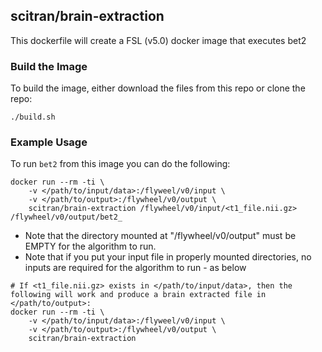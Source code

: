 ## scitran/brain-extraction

This dockerfile will create a FSL (v5.0) docker image that executes bet2


### Build the Image
To build the image, either download the files from this repo or clone the repo:
```
./build.sh
```

### Example Usage ###
To run ```bet2``` from this image you can do the following:
```
docker run --rm -ti \
    -v </path/to/input/data>:/flyweel/v0/input \
    -v </path/to/output>:/flywheel/v0/output \
    scitran/brain-extraction /flywheel/v0/input/<t1_file.nii.gz> /flywheel/v0/output/bet2_
```
* Note that the directory mounted at "/flywheel/v0/output" must be EMPTY for the algorithm to run.
* Note that if you put your input file in properly mounted directories, no inputs are required for the algorithm to run - as below


```
# If <t1_file.nii.gz> exists in </path/to/input/data>, then the following will work and produce a brain extracted file in </path/to/output>:
docker run --rm -ti \
    -v </path/to/input/data>:/flyweel/v0/input \
    -v </path/to/output>:/flywheel/v0/output \
    scitran/brain-extraction
```

